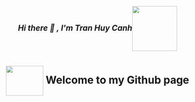 <h2 align="center"> <i>Hi there &#128075; , I'm Tran Huy Canh</i><img src="https://media.giphy.com/media/pt0EKLDJmVvlS/giphy.gif" width="120" height="120" align="center"></h2>

<h1 align="center"><img src="https://media.giphy.com/media/ZZZeBiHekVp45F3Dr6/giphy.gif" width="100" height="80" align="center"> Welcome to my Github page</h1>
